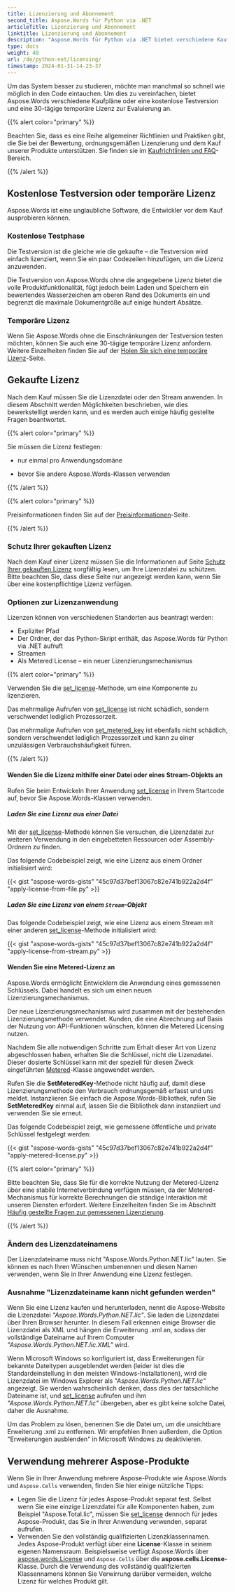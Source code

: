 ```yaml
---
title: Lizenzierung und Abonnement
second_title: Aspose.Words für Python via .NET
articleTitle: Lizenzierung und Abonnement
linktitle: Lizenzierung und Abonnement
description: "Aspose.Words für Python via .NET bietet verschiedene Kaufpläne oder eine kostenlose Testversion und eine 30-tägige temporäre Lizenz zur Evaluierung mithilfe von Lizenz- und Abonnementrichtlinien."
type: docs
weight: 40
url: /de/python-net/licensing/
timestamp: 2024-01-31-14-23-37
---
```


Um das System besser zu studieren, möchte man manchmal so schnell wie möglich in den Code eintauchen. Um dies zu vereinfachen, bietet Aspose.Words verschiedene Kaufpläne oder eine kostenlose Testversion und eine 30-tägige temporäre Lizenz zur Evaluierung an.

{{% alert color="primary" %}}

Beachten Sie, dass es eine Reihe allgemeiner Richtlinien und Praktiken gibt, die Sie bei der Bewertung, ordnungsgemäßen Lizenzierung und dem Kauf unserer Produkte unterstützen. Sie finden sie im [Kaufrichtlinien und FAQ](https://purchase.aspose.com/policies/)-Bereich.

{{% /alert %}}

## Kostenlose Testversion oder temporäre Lizenz

Aspose.Words ist eine unglaubliche Software, die Entwickler vor dem Kauf ausprobieren können.

### Kostenlose Testphase

Die Testversion ist die gleiche wie die gekaufte – die Testversion wird einfach lizenziert, wenn Sie ein paar Codezeilen hinzufügen, um die Lizenz anzuwenden.

Die Testversion von Aspose.Words ohne die angegebene Lizenz bietet die volle Produktfunktionalität, fügt jedoch beim Laden und Speichern ein bewertendes Wasserzeichen am oberen Rand des Dokuments ein und begrenzt die maximale Dokumentgröße auf einige hundert Absätze.

### Temporäre Lizenz

Wenn Sie Aspose.Words ohne die Einschränkungen der Testversion testen möchten, können Sie auch eine 30-tägige temporäre Lizenz anfordern. Weitere Einzelheiten finden Sie auf der [Holen Sie sich eine temporäre Lizenz](https://purchase.aspose.com/temporary-license/)-Seite.

## Gekaufte Lizenz

Nach dem Kauf müssen Sie die Lizenzdatei oder den Stream anwenden. In diesem Abschnitt werden Möglichkeiten beschrieben, wie dies bewerkstelligt werden kann, und es werden auch einige häufig gestellte Fragen beantwortet.

{{% alert color="primary" %}}

Sie müssen die Lizenz festlegen:

* nur einmal pro Anwendungsdomäne

* bevor Sie andere Aspose.Words-Klassen verwenden

{{% /alert %}}

{{% alert color="primary" %}}

Preisinformationen finden Sie auf der [Preisinformationen](https://purchase.aspose.com/pricing/words/family/)-Seite.

{{% /alert %}}

### Schutz Ihrer gekauften Lizenz

Nach dem Kauf einer Lizenz müssen Sie die Informationen auf Seite [Schutz Ihrer gekauften Lizenz](https://purchase.aspose.com/orders/protecting-your-license-file) sorgfältig lesen, um Ihre Lizenzdatei zu schützen. Bitte beachten Sie, dass diese Seite nur angezeigt werden kann, wenn Sie über eine kostenpflichtige Lizenz verfügen.

### Optionen zur Lizenzanwendung

Lizenzen können von verschiedenen Standorten aus beantragt werden:

* Expliziter Pfad
* Der Ordner, der das Python-Skript enthält, das Aspose.Words für Python via .NET aufruft
* Streamen
* Als Metered License – ein neuer Lizenzierungsmechanismus

{{% alert color="primary" %}}

Verwenden Sie die [set_license](https://reference.aspose.com/words/python-net/aspose.words/license/set_license/)-Methode, um eine Komponente zu lizenzieren.

Das mehrmalige Aufrufen von [set_license](https://reference.aspose.com/words/python-net/aspose.words/license/set_license/) ist nicht schädlich, sondern verschwendet lediglich Prozessorzeit.

Das mehrmalige Aufrufen von [set_metered_key](https://reference.aspose.com/words/python-net/aspose.words/metered/set_metered_key/#str_str) ist ebenfalls nicht schädlich, sondern verschwendet lediglich Prozessorzeit und kann zu einer unzulässigen Verbrauchshäufigkeit führen.

{{% /alert %}}

#### Wenden Sie die Lizenz mithilfe einer Datei oder eines Stream-Objekts an

Rufen Sie beim Entwickeln Ihrer Anwendung [set_license](https://reference.aspose.com/words/python-net/aspose.words/license/set_license/) in Ihrem Startcode auf, bevor Sie Aspose.Words-Klassen verwenden.

##### Laden Sie eine Lizenz aus einer Datei

Mit der [set_license](https://reference.aspose.com/words/python-net/aspose.words/license/set_license/)-Methode können Sie versuchen, die Lizenzdatei zur weiteren Verwendung in den eingebetteten Ressourcen oder Assembly-Ordnern zu finden.

Das folgende Codebeispiel zeigt, wie eine Lizenz aus einem Ordner initialisiert wird:

{{< gist "aspose-words-gists" "45c97d37bef13067c82e741b922a2d4f" "apply-license-from-file.py" >}}

##### Laden Sie eine Lizenz von einem `Stream`-Objekt

Das folgende Codebeispiel zeigt, wie eine Lizenz aus einem Stream mit einer anderen [set_license](https://reference.aspose.com/words/python-net/aspose.words/license/set_license/)-Methode initialisiert wird:

{{< gist "aspose-words-gists" "45c97d37bef13067c82e741b922a2d4f" "apply-license-from-stream.py" >}}

#### Wenden Sie eine Metered-Lizenz an

Aspose.Words ermöglicht Entwicklern die Anwendung eines gemessenen Schlüssels. Dabei handelt es sich um einen neuen Lizenzierungsmechanismus.

Der neue Lizenzierungsmechanismus wird zusammen mit der bestehenden Lizenzierungsmethode verwendet. Kunden, die eine Abrechnung auf Basis der Nutzung von API-Funktionen wünschen, können die Metered Licensing nutzen.

Nachdem Sie alle notwendigen Schritte zum Erhalt dieser Art von Lizenz abgeschlossen haben, erhalten Sie die Schlüssel, nicht die Lizenzdatei. Dieser dosierte Schlüssel kann mit der speziell für diesen Zweck eingeführten [Metered](https://reference.aspose.com/words/python-net/aspose.words/metered/)-Klasse angewendet werden.

Rufen Sie die **SetMeteredKey**-Methode nicht häufig auf, damit diese Lizenzierungsmethode den Verbrauch ordnungsgemäß erfasst und uns meldet. Instanziieren Sie einfach die Aspose.Words-Bibliothek, rufen Sie **SetMeteredKey** einmal auf, lassen Sie die Bibliothek dann instanziiert und verwenden Sie sie erneut.

Das folgende Codebeispiel zeigt, wie gemessene öffentliche und private Schlüssel festgelegt werden:

{{< gist "aspose-words-gists" "45c97d37bef13067c82e741b922a2d4f" "apply-metered-license.py" >}}

{{% alert color="primary" %}}

Bitte beachten Sie, dass Sie für die korrekte Nutzung der Metered-Lizenz über eine stabile Internetverbindung verfügen müssen, da der Metered-Mechanismus für korrekte Berechnungen die ständige Interaktion mit unseren Diensten erfordert. Weitere Einzelheiten finden Sie im Abschnitt [Häufig gestellte Fragen zur gemessenen Lizenzierung](https://purchase.aspose.com/faqs/licensing/metered/).

{{% /alert %}}

### Ändern des Lizenzdateinamens

Der Lizenzdateiname muss nicht "Aspose.Words.Python.NET.lic" lauten. Sie können es nach Ihren Wünschen umbenennen und diesen Namen verwenden, wenn Sie in Ihrer Anwendung eine Lizenz festlegen.

### Ausnahme "Lizenzdateiname kann nicht gefunden werden"

Wenn Sie eine Lizenz kaufen und herunterladen, nennt die Aspose-Website die Lizenzdatei *"Aspose.Words.Python.NET.lic"*. Sie laden die Lizenzdatei über Ihren Browser herunter. In diesem Fall erkennen einige Browser die Lizenzdatei als XML und hängen die Erweiterung .xml an, sodass der vollständige Dateiname auf Ihrem Computer *"Aspose.Words.Python.NET.lic.XML"* wird.

Wenn Microsoft Windows so konfiguriert ist, dass Erweiterungen für bekannte Dateitypen ausgeblendet werden (leider ist dies die Standardeinstellung in den meisten Windows-Installationen), wird die Lizenzdatei im Windows Explorer als *"Aspose.Words.Python.NET.lic"* angezeigt. Sie werden wahrscheinlich denken, dass dies der tatsächliche Dateiname ist, und [set_license](https://reference.aspose.com/words/python-net/aspose.words/license/set_license/) aufrufen und ihm *"Aspose.Words.Python.NET.lic"* übergeben, aber es gibt keine solche Datei, daher die Ausnahme.

Um das Problem zu lösen, benennen Sie die Datei um, um die unsichtbare Erweiterung .xml zu entfernen. Wir empfehlen Ihnen außerdem, die Option "Erweiterungen ausblenden" in Microsoft Windows zu deaktivieren.

## Verwendung mehrerer Aspose-Produkte

Wenn Sie in Ihrer Anwendung mehrere Aspose-Produkte wie Aspose.Words und `Aspose.Cells` verwenden, finden Sie hier einige nützliche Tipps:

* Legen Sie die Lizenz für jedes Aspose-Produkt separat fest. Selbst wenn Sie eine einzige Lizenzdatei für alle Komponenten haben, zum Beispiel "Aspose.Total.lic", müssen Sie [set_license](https://reference.aspose.com/words/python-net/aspose.words/license/set_license/) dennoch für jedes Aspose-Produkt, das Sie in Ihrer Anwendung verwenden, separat aufrufen.
* Verwenden Sie den vollständig qualifizierten Lizenzklassennamen. Jedes Aspose-Produkt verfügt über eine **License**-Klasse in seinem eigenen Namensraum. Beispielsweise verfügt Aspose.Words über [aspose.words.License](https://reference.aspose.com/words/python-net/aspose.words/license/) und `Aspose.Cells` über die **aspose.cells.License**-Klasse. Durch die Verwendung des vollständig qualifizierten Klassennamens können Sie Verwirrung darüber vermeiden, welche Lizenz für welches Produkt gilt.
